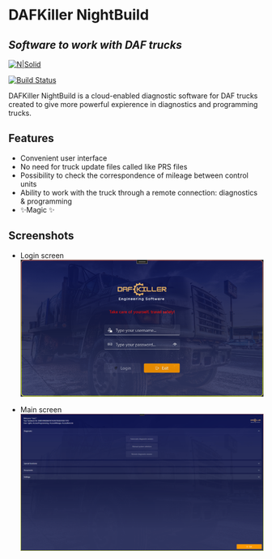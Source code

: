 # DAFKiller NightBuild
## _Software to work with DAF trucks_

[![N|Solid](https://cldup.com/dTxpPi9lDf.thumb.png)](https://nodesource.com/products/nsolid)

[![Build Status](https://travis-ci.org/joemccann/dillinger.svg?branch=master)](https://travis-ci.org/joemccann/dillinger)

DAFKiller NightBuild is a cloud-enabled diagnostic software for DAF trucks created to give more powerful expierence in diagnostics and programming trucks.

## Features
- Convenient user interface
- No need for truck update files called like PRS files
- Possibility to check the correspondence of mileage between control units
- Ability to work with the truck through a remote connection: diagnostics & programming
- ✨Magic ✨

## Screenshots
- Login screen
![Login screen](https://github.com/edleeniko/DAFKiller-NightBuild/blob/master/DAFKiller%20NightBuild/Images/loginScreen.png)

- Main screen
![Main screen](https://github.com/edleeniko/DAFKiller-NightBuild/blob/master/DAFKiller%20NightBuild/Images/mainScreen.png)
